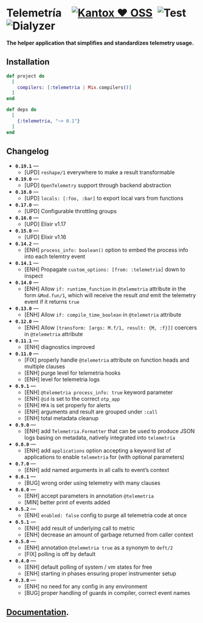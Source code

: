 # Telemetría    [![Kantox ❤ OSS](https://img.shields.io/badge/❤-kantox_oss-informational.svg)](https://kantox.com/)  ![Test](https://github.com/am-kantox/telemetria/workflows/Test/badge.svg)  ![Dialyzer](https://github.com/am-kantox/telemetria/workflows/Dialyzer/badge.svg)

**The helper application that simplifies and standardizes telemetry usage.**

## Installation

```elixir
def project do
  [
    compilers: [:telemetria | Mix.compilers()]
  ]
end

def deps do
  [
    {:telemetria, "~> 0.1"}
  ]
end
```

## Changelog

- **`0.19.1`** —
  - [UPD] `reshape/1` everywhere to make a result transformable
- **`0.19.0`** —
  - [UPD] `OpenTelemetry` support through backend abstraction
- **`0.18.0`** —
  - [UPD] `locals: [:foo, :bar]` to export local vars from functions
- **`0.17.0`** —
  - [UPD] Configurable throttling groups
- **`0.16.0`** —
  - [UPD] Elixir v1.17
- **`0.15.0`** —
  - [UPD] Elixir v1.16
- **`0.14.2`** —
  - [ENH] `process_info: boolean()` option to embed the process info into each telemtry event 
- **`0.14.1`** —
  - [ENH] Propagate `custom_options: [from: :telemetria]` down to inspect
- **`0.14.0`** —
  - [ENH] Allow `if: runtime_function` in `@telemetria` attribute in the form `&Mod.fun/1`,
    which will receive the result _and_ emit the telemetry event if it returns `true`
- **`0.13.0`** —
  - [ENH] Allow `if: compile_time_boolean` in `@telemetria` attribute
- **`0.12.0`** —
  - [ENH] Allow `[transform: [args: M.f/1, result: {M, :f}]]` coercers in `@telemetria` attribute
- **`0.11.1`** —
  - [ENH] diagnostics improved
- **`0.11.0`** —
  - [FIX] properly handle `@telemetria` attribute on function heads and multiple clauses
  - [ENH] purge level for telemetria hooks
  - [ENH] level for telemetria logs
- **`0.9.1`** —
  - [ENH] `@telemetria process_info: true` keyword parameter
  - [ENH] `@id` is set to the correct `otp_app`
  - [ENH] `MFA` is set properly for alerts
  - [ENH] arguments and result are grouped under `:call`
  - [ENH] total metadata cleanup
- **`0.9.0`** —
  - [ENH] add `Telemetria.Formatter` that can be used to produce JSON logs basing on metadata, natively integrated into `telemetría`
- **`0.8.0`** —
  - [ENH] add `applications` option accepting a keyword list of applications to enable `telemetria` for (with optional parameters)
- **`0.7.0`** —
  - [ENH] add named arguments in all calls to event’s context
- **`0.6.1`** —
  - [BUG] wrong order using telemetry with many clauses
- **`0.6.0`** —
  - [ENH] accept parameters in annotation `@telemetria`
  - [MIN] better print of events added
- **`0.5.2`** —
  - [ENH] `enabled: false` config to purge all telemetria code at once
- **`0.5.1`** —
  - [ENH] add result of underlying call to metric
  - [ENH] decrease an amount of garbage returned from caller context
- **`0.5.0`** —
  - [ENH] annotation `@telemetria true` as a synonym to `deft/2`
  - [FIX] polling is off by default
- **`0.4.0`** —
  - [ENH] default polling of system / vm states for free
  - [ENH] starting in phases ensuring proper instrumenter setup
- **`0.3.0`** —
  - [ENH] no need for any config in any environment
  - [BUG] proper handling of guards in compiler, correct event names

## [Documentation](https://hexdocs.pm/telemetria).
